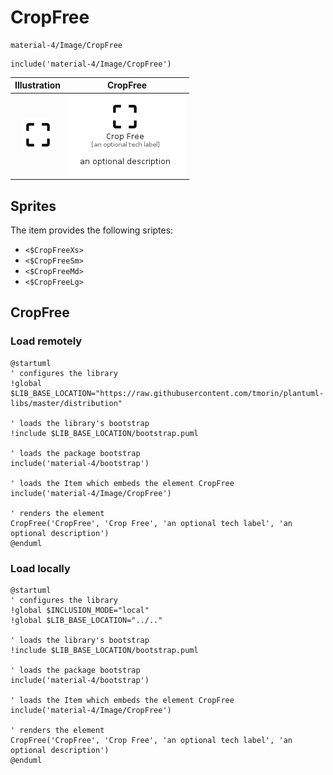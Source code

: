 # CropFree


```text
material-4/Image/CropFree
```

```text
include('material-4/Image/CropFree')
```



| Illustration | CropFree |
| :---: | :---: |
| ![illustration for Illustration](../../material-4/Image/CropFree.png) | ![illustration for CropFree](../../material-4/Image/CropFree.Local.png) |



## Sprites
The item provides the following sriptes:

- `<$CropFreeXs>`
- `<$CropFreeSm>`
- `<$CropFreeMd>`
- `<$CropFreeLg>`





## CropFree

### Load remotely
```plantuml
@startuml
' configures the library
!global $LIB_BASE_LOCATION="https://raw.githubusercontent.com/tmorin/plantuml-libs/master/distribution"

' loads the library's bootstrap
!include $LIB_BASE_LOCATION/bootstrap.puml

' loads the package bootstrap
include('material-4/bootstrap')

' loads the Item which embeds the element CropFree
include('material-4/Image/CropFree')

' renders the element
CropFree('CropFree', 'Crop Free', 'an optional tech label', 'an optional description')
@enduml
```

### Load locally
```plantuml
@startuml
' configures the library
!global $INCLUSION_MODE="local"
!global $LIB_BASE_LOCATION="../.."

' loads the library's bootstrap
!include $LIB_BASE_LOCATION/bootstrap.puml

' loads the package bootstrap
include('material-4/bootstrap')

' loads the Item which embeds the element CropFree
include('material-4/Image/CropFree')

' renders the element
CropFree('CropFree', 'Crop Free', 'an optional tech label', 'an optional description')
@enduml
```

